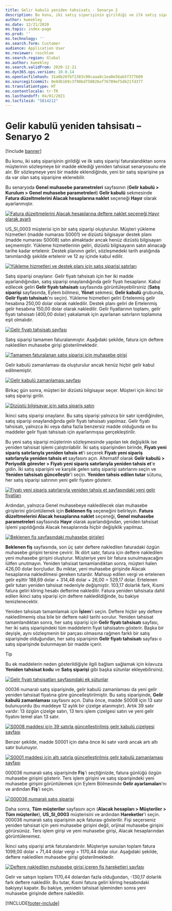 ```yaml
---
title: Gelir kabulü yeniden tahsisatı - Senaryo 2
description: Bu konu, iki satış siparişinin girildiği ve ilk satış siparişi faturalandıktan sonra müşterinin sözleşmeye bir madde eklediği yeniden tahsisat senaryosunu ele alır. Bir sözleşmeye yeni bir madde eklendiğinde, yeni bir satış siparişine ya da var olan satış siparişine eklenebilir.
author: kweekley
ms.date: 12/21/2020
ms.topic: index-page
ms.prod: ''
ms.technology: ''
ms.search.form: Customer
audience: Application User
ms.reviewer: roschlom
ms.search.region: Global
ms.author: kweekley
ms.search.validFrom: 2020-12-21
ms.dyn365.ops.version: 10.0.14
ms.openlocfilehash: 31a0b26fbf2383c90caaa8c1ea0e56ab5f377609
ms.sourcegitcommit: 0e8db169c3f90bd750826af76709ef5d621fd377
ms.translationtype: HT
ms.contentlocale: tr-TR
ms.lasthandoff: 04/01/2021
ms.locfileid: "5814212"
---
```

# <a name="revenue-recognition-reallocation--scenario-2"></a>Gelir kabulü yeniden tahsisatı – Senaryo 2

[!include [banner](../includes/banner.md)]

Bu konu, iki satış siparişinin girildiği ve ilk satış siparişi faturalandıktan sonra müşterinin sözleşmeye bir madde eklediği yeniden tahsisat senaryosunu ele alır. Bir sözleşmeye yeni bir madde eklendiğinde, yeni bir satış siparişine ya da var olan satış siparişine eklenebilir.

Bu senaryoda **Genel muhasebe parametreleri** sayfasının (**Gelir kabulü \> Kurulum \> Genel muhasebe parametreleri**) **Gelir kabulü** sekmesinde **Fatura düzeltmelerini Alacak hesaplarına naklet** seçeneği **Hayır** olarak ayarlanmıştır.

[![Fatura düzeltmelerini Alacak hesaplarına deftere naklet seçeneği Hayır olarak ayarlı](./media/12_rev-rec-scenarios.png)](./media/12_rev-rec-scenarios.png)

US\_SI\_0003 müşterisi için bir satış siparişi oluşturulur. Müşteri yükleme hizmetleri (madde numarası S0001) ve dizüstü bilgisayar destek planı (madde numarası S0008) satın almaktadır ancak henüz dizüstü bilgisayarı seçmemiştir. Yükleme hizmetlerinin geliri, dizüstü bilgisayarın satın alınacağı tarihe kadar ertelenir. Destek planının geliri, sözleşmedeki tarih aralığında tanımlandığı şekilde ertelenir ve 12 ay içinde kabul edilir.

[![Yükleme hizmetleri ve destek planı için satış siparişi satırları](./media/13_rev-rec-scenarios.png)](./media/13_rev-rec-scenarios.png)

Satış siparişi onaylanır. Gelir fiyatı tahsisatı için her iki madde ayarlandığından, satış siparişi onaylandığında gelir fiyatı hesaplanır. Kabul edilecek geliri **Gelir fiyatı tahsisatı** sayfasında görüntüleyebilirsiniz (**Satış siparişi** sayfasında, Eylem bölmesi, **Yönet** sekmesi, **Gelir kabulü** grubunda, **Gelir fiyatı tahsisatı**'nı seçin). Yükleme hizmetleri geliri Ertelenmiş gelir hesabına 250,00 dolar olarak nakledilir. Destek planı geliri de Ertelenmiş gelir hesabına 150,00 dolar olarak nakledilir. Gelir fiyatlarının toplamı, gelir fiyatı tahsisatı (400,00 dolar) yakalamak için ayarlanan satırların toplamına eşit olmalıdır.

[![Gelir fiyatı tahsisatı sayfası](./media/14_rev-rec-scenarios.png)](./media/14_rev-rec-scenarios.png)

Satış siparişi tamamen faturalanmıştır. Aşağıdaki şekilde, fatura için deftere nakledilen muhasebe girişi gösterilmektedir.

[![Tamamen faturalanan satış siparişi için muhasebe girişi](./media/15_rev-rec-scenarios.png)](./media/15_rev-rec-scenarios.png)

Gelir kabulü zamanlaması da oluşturulur ancak henüz hiçbir gelir kabul edilmemiştir.

[![Gelir kabulü zamanlaması sayfası](./media/16_rev-rec-scenarios.png)](./media/16_rev-rec-scenarios.png)

Birkaç gün sonra, müşteri bir dizüstü bilgisayar seçer. Müşteri için ikinci bir satış siparişi girilir.

[![Dizüstü bilgisayar için satış sipariş satırı](./media/17_rev-rec-scenarios.png)](./media/17_rev-rec-scenarios.png)

İkinci satış siparişi onaylanır. Bu satış siparişi yalnızca bir satır içerdiğinden, satış siparişi onaylandığında gelir fiyatı tahsisatı yapılmaz. Gelir fiyatı tahsisatı, yalnızca iki veya daha fazla benzersiz madde olduğunda ve bu maddeler gelir fiyatı tahsisatı için ayarlanmışsa gerçekleştirilir.

Bu yeni satış siparişi müşterinin sözleşmesinde yapılan tek değişiklik ise yeniden tahsisat işlemi çalıştırılabilir. İki satış siparişinden birinde, **Fiyatı yeni sipariş satırlarıyla yeniden tahsis et**'i seçerek **Fiyatı yeni sipariş satırlarıyla yeniden tahsis et** sayfasını açın. Alternatif olarak **Gelir kabulü \> Periyodik görevler \> Fiyatı yeni sipariş satırlarıyla yeniden tahsis et**'e gidin. İki satış siparişini ve karşılık gelen satış siparişi satırlarını seçin ve **Yeniden tahsisatı güncelleştir**'i seçin. **Yeniden tahsis edilen tutar** sütunu, her satış siparişi satırının yeni gelir fiyatını gösterir.

[![Fiyatı yeni sipariş satırlarıyla yeniden tahsis et sayfasındaki yeni gelir fiyatları](./media/18_rev-rec-scenarios.png)](./media/18_rev-rec-scenarios.png)

Ardından, yalnızca Genel muhasebeye nakledilecek olan muhasebe girişlerini görüntülemek için **Beklenen fiş** seçeneğini belirleyin. **Fatura düzeltmelerini Alacak hesaplarına naklet** seçeneği, **Genel muhasebe parametreleri** sayfasında **Hayır** olarak ayarlandığından, yeniden tahsisat işlemi yapıldığında Alacak hesaplarında hiçbir değişiklik yapılmaz.

[![Beklenen fiş sayfasındaki muhasebe girişleri](./media/19_rev-rec-scenarios.png)](./media/19_rev-rec-scenarios.png)

**Beklenen fiş** sayfasında, son üç satır deftere nakledilen faturadaki özgün muhasebe girişini tersine çevirir. İlk dört satır, fatura için deftere nakledilen yeni muhasebe girişini oluşturur. Müşteriye yeni bir fatura sunulmayacağını lütfen unutmayın. Yeniden tahsisat tamamlandıktan sonra, müşteri halen 426,00 dolar borçludur. Bu miktar, yeni muhasebe girişinde Alacak hesaplarına nakledilmesi gereken tutardır. Mahsup edilen vergi ve ertelenen gelir eşittir 188,69 dolar + 314,48 dolar + 26,00 = 529,17 dolar. Ertelenen gelir tutarı yeniden tahsisat nedeniyle değişmiştir. 103,17 dolarlık fark, Kısmi fatura geliri kliring hesabı defterine nakledilir. Fatura yeniden tahsisata dahil edilen ikinci satış siparişi için deftere nakledildiğinde, bu bakiye temizlenecektir.

Yeniden tahsisatı tamamlamak için **İşlem**'i seçin. Deftere hiçbir şey deftere nakledilmemiş olsa bile bir deftere nakil tarihi sorulur. Yeniden tahsisat tamamlandıktan sonra, her satış siparişi için **Gelir fiyatı tahsisatı** sayfası, her iki satış siparişindeki tüm maddelerin fiyat tahsisatını gösterir. Başka bir deyişle, aynı sözleşmenin bir parçası olmasına rağmen farklı bir satış siparişinde olduğundan, her satış siparişinin **Gelir fiyatı tahsisatı** sayfası o satış siparişinde bulunmayan bir madde içerir.

> [!TIP]
> Bu ek maddelerin neden gösterildiğiyle ilgili bağlam sağlamak için kılavuza **Yeniden tahsisat kodu** ve **Satış siparişi** gibi başka sütunlar ekleyebilirsiniz.
> 
> [![Gelir fiyatı tahsisatları sayfasındaki ek sütunlar](./media/20_rev-rec-scenarios.png)](./media/20_rev-rec-scenarios.png)

00036 numaralı satış siparişinde, gelir kabulü zamanlaması da yeni gelir yeniden tahsisat fiyatına göre güncelleştirilmiştir. Bu satış siparişinde, **Gelir kabulü zamanlaması** sayfasını açın. Daha önce, madde S0008 için 13 satır bulunuyordu (bu maddeye 12 aylık bir çizelge atanmıştır). Artık 39 satır vardır: 13 özgün çizelge satırı, 13 ters işlem çizelgesi satırı ve yeni gelir fiyatını temel alan 13 satır.

[![S0008 maddesi için 39 satırla güncelleştirilmiş gelir kabulü çizelgesi sayfası](./media/21_rev-rec-scenarios.png)](./media/21_rev-rec-scenarios.png)

Benzer şekilde, madde S0001 için daha önce iki satır vardı ancak artı altı satır bulunuyor.

[![S0001 maddesi için altı satırla güncelleştirilmiş gelir kabulü zamanlaması sayfası](./media/22_rev-rec-scenarios.png)](./media/22_rev-rec-scenarios.png)

000036 numaralı satış siparişinde **Fiş**'i seçtiğinizde, fatura günlüğü özgün muhasebe girişini gösterir. Ters işlem girişini ve satış siparişindeki yeni muhasebe girişini görüntülemek için Eylem Bölmesinde **Gelir ayarlamaları**'nı ve ardından **Fiş**'i seçin.

[![000036 numaralı satış siparişi](./media/23_rev-rec-scenarios.png)](./media/23_rev-rec-scenarios.png)

Daha sonra, **Tüm müşteriler** sayfasını açın (**Alacak hesapları \> Müşteriler \> Tüm müşteriler**), **US\_SI\_0003** müşterisini ve ardından **Hareketler**'i seçin. 000036 numaralı satış siparişinin açık faturası gösterilir. Fişi seçerseniz yeniden tahsisat için yeni muhasebe girişini değil, orijinal muhasebe girişini görürsünüz. Ters işlem girişi ve yeni muhasebe girişi, Alacak hesaplarından görüntülenemez.

İkinci satış siparişi artık faturalandırılır. Müşteriye sunulan toplam fatura 1099,00 dolar + 71,44 dolar vergi = 1170,44 dolar olur. Aşağıdaki şekilde, deftere nakledilen muhasebe girişi gösterilmektedir.

[![Deftere nakledilen muhasebe girişi içeren fiş hareketleri sayfası](./media/24_rev-rec-scenarios.png)](./media/24_rev-rec-scenarios.png)

Gelir ve satışın toplamı 1170,44 dolardan fazla olduğundan, -130,17 dolarlık fark deftere nakledilir. Bu tutar, Kısmi fatura geliri kliring hesabındaki bakiyeyi kapatır. Bu bakiye, yeniden tahsisat işleminden sonra yeni muhasebe girişinde deftere nakledilir.


[!INCLUDE[footer-include](../../includes/footer-banner.md)]